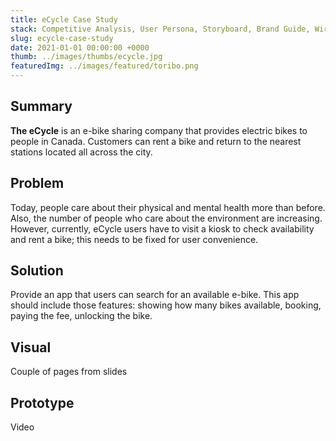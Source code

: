 ```yaml
---
title: eCycle Case Study
stack: Competitive Analysis, User Persona, Storyboard, Brand Guide, Wireframes, Prototype
slug: ecycle-case-study
date: 2021-01-01 00:00:00 +0000
thumb: ../images/thumbs/ecycle.jpg
featuredImg: ../images/featured/toribo.png
---
```


## Summary

**The eCycle** is an e-bike sharing company that provides electric bikes to people in Canada. Customers can rent a bike and return to the nearest stations located all across the city.

## Problem

Today, people care about their physical and mental health more than before. Also, the number of people who care about the environment are increasing. However, currently, eCycle users have to visit a kiosk to check availability and rent a bike; this needs to be fixed for user convenience.

## Solution

Provide an app that users can search for an available e-bike. This app should include those features: showing how many bikes available, booking, paying the fee, unlocking the bike.

## Visual

Couple of pages from slides

## Prototype

Video
